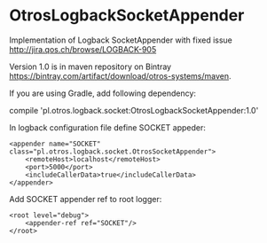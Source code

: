 # OtrosLogbackSocketAppender
Implementation of Logback SocketAppender with fixed issue http://jira.qos.ch/browse/LOGBACK-905

Version 1.0 is in maven repository on Bintray https://bintray.com/artifact/download/otros-systems/maven.

If you are using Gradle, add following dependency:

compile 'pl.otros.logback.socket:OtrosLogbackSocketAppender:1.0'

In logback configuration file define SOCKET appeder:

    <appender name="SOCKET" class="pl.otros.logback.socket.OtrosSocketAppender">
        <remoteHost>localhost</remoteHost>
        <port>5000</port>
        <includeCallerData>true</includeCallerData>
    </appender>
    
Add SOCKET appender ref to root logger:

    <root level="debug">
        <appender-ref ref="SOCKET"/>
    </root>
